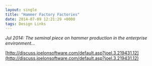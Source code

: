 ```yaml
---
layout: single
title: "Hammer Factory Factories"
date: 2014-07-09 12:21:29 +0000
tags: Design Links
---
```

_Jul 2014: The seminal piece on hammer production in the enterprise environment..._ 

[http://discuss.joelonsoftware.com/default.asp?joel.3.219431.12](http://discuss.joelonsoftware.com/default.asp?joel.3.219431.12)

